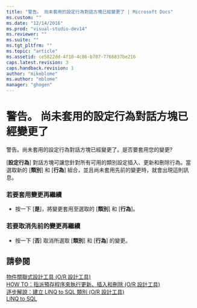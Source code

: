 ```yaml
---
title: "警告。 尚未套用的設定行為對話方塊已經變更了 | Microsoft Docs"
ms.custom: ""
ms.date: "12/14/2016"
ms.prod: "visual-studio-dev14"
ms.reviewer: ""
ms.suite: ""
ms.tgt_pltfrm: ""
ms.topic: "article"
ms.assetid: ce5822dd-4f10-4c86-b707-7766837be216
caps.latest.revision: 3
caps.handback.revision: 1
author: "mikeblome"
ms.author: "mblome"
manager: "ghogen"
---
```

# 警告。 尚未套用的設定行為對話方塊已經變更了
警告。尚未套用的設定行為對話方塊已經變更了。是否要套用您的變更?  
  
 \[**設定行為**\] 對話方塊可讓您針對所有可用的類別設定插入、更新和刪除行為。當選取新的 \[**類別**\] 和 \[**行為**\] 組合，並且尚未套用先前的變更時，就會出現這則訊息。  
  
### 若要套用變更再繼續  
  
-   按一下 \[**是**\]，將變更套用至選取的 \[**類別**\] 和 \[**行為**\]。  
  
### 若要取消先前的變更再繼續  
  
-   按一下 \[**否**\] 取消所選取 \[**類別**\] 和 \[**行為**\] 的變更。  
  
## 請參閱  
 [物件關聯式設計工具 \(O\/R 設計工具\)](../data-tools/linq-to-sql-tools-in-visual-studio2.md)   
 [HOW TO：指派預存程序來執行更新、插入和刪除 \(O\/R 設計工具\)](../data-tools/how-to-assign-stored-procedures-to-perform-updates-inserts-and-deletes-o-r-designer.md)   
 [逐步解說：建立 LINQ to SQL 類別 \(O\/R 設計工具\)](../Topic/Walkthrough:%20Creating%20LINQ%20to%20SQL%20Classes%20\(O-R%20Designer\).md)   
 [LINQ to SQL](../Topic/LINQ%20to%20SQL.md)